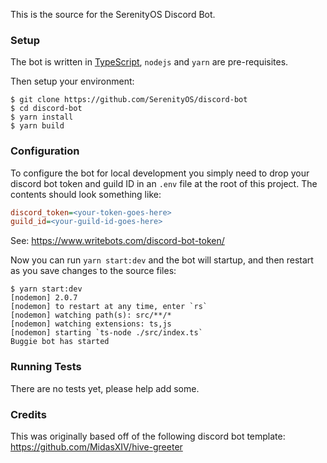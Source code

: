 This is the source for the SerenityOS Discord Bot.

### Setup

The bot is written in [TypeScript](https://www.typescriptlang.org), `nodejs` and `yarn` are pre-requisites.

Then setup your environment:

```
$ git clone https://github.com/SerenityOS/discord-bot
$ cd discord-bot
$ yarn install
$ yarn build
```

### Configuration

To configure the bot for local development you simply need to drop your discord bot token and guild ID in an `.env` file at the root of this project.
The contents should look something like:
```ini
discord_token=<your-token-goes-here>
guild_id=<your-guild-id-goes-here>
```
See: https://www.writebots.com/discord-bot-token/

Now you can run `yarn start:dev` and the bot will startup, and then restart as you save changes to the source files:
```
$ yarn start:dev
[nodemon] 2.0.7
[nodemon] to restart at any time, enter `rs`
[nodemon] watching path(s): src/**/*
[nodemon] watching extensions: ts,js
[nodemon] starting `ts-node ./src/index.ts`
Buggie bot has started
```

### Running Tests

There are no tests yet, please help add some.

### Credits

This was originally based off of the following discord bot template: https://github.com/MidasXIV/hive-greeter

